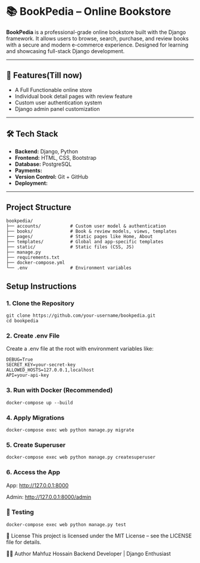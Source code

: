 # 📚 BookPedia – Online Bookstore

**BookPedia** is a professional-grade online bookstore built with the Django framework. It allows users to browse, search, purchase, and review books with a secure and modern e-commerce experience. Designed for learning and showcasing full-stack Django development.

---

## 🚀 Features(Till now)

- A Full Functionable online store
- Individual book detail pages with review feature
- Custom user authentication system
- Django admin panel customization

---

## 🛠️ Tech Stack

- **Backend:** Django, Python  
- **Frontend:** HTML, CSS, Bootstrap
- **Database:** PostgreSQL  
- **Payments:**  
- **Version Control:** Git + GitHub  
- **Deployment:**  

---

## Project Structure  
```
bookpedia/ 
├── accounts/           # Custom user model & authentication 
├── books/              # Book & review models, views, templates 
├── pages/              # Static pages like Home, About 
├── templates/          # Global and app-specific templates 
├── static/             # Static files (CSS, JS) 
├── manage.py 
├── requirements.txt 
├── docker-compose.yml 
└── .env                # Environment variables 
 ```


## Setup Instructions

### 1. Clone the Repository

```
git clone https://github.com/your-username/bookpedia.git
cd bookpedia
```
### 2. Create .env File
Create a .env file at the root with environment variables like:
```
DEBUG=True
SECRET_KEY=your-secret-key
ALLOWED_HOSTS=127.0.0.1,localhost
API=your-api-key
```

### 3. Run with Docker (Recommended)
```
docker-compose up --build
```

### 4. Apply Migrations
```
docker-compose exec web python manage.py migrate
```
### 5. Create Superuser
```
docker-compose exec web python manage.py createsuperuser
```
### 6. Access the App

App: http://127.0.0.1:8000

Admin: http://127.0.0.1:8000/admin

### 🧪 Testing
```
docker-compose exec web python manage.py test
```


📜 License
This project is licensed under the MIT License – see the LICENSE file for details.

🙋‍♂️ Author
Mahfuz Hossain
Backend Developer | Django Enthusiast
